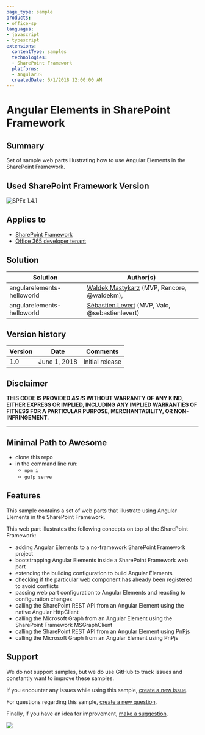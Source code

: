 ```yaml
---
page_type: sample
products:
- office-sp
languages:
- javascript
- typescript
extensions:
  contentType: samples
  technologies:
  - SharePoint Framework
  platforms:
  - AngularJS
  createdDate: 6/1/2018 12:00:00 AM
---
```

# Angular Elements in SharePoint Framework

## Summary

Set of sample web parts illustrating how to use Angular Elements in the SharePoint Framework.

## Used SharePoint Framework Version 

![SPFx 1.4.1](https://img.shields.io/badge/spfx-1.4.1-green.svg)

## Applies to

* [SharePoint Framework](https://docs.microsoft.com/sharepoint/dev/spfx/sharepoint-framework-overview)
* [Office 365 developer tenant](https://docs.microsoft.com/sharepoint/dev/spfx/set-up-your-developer-tenant)

## Solution

Solution|Author(s)
--------|---------
angularelements-helloworld|[Waldek Mastykarz](https://github.com/waldekmastykarz) (MVP, Rencore, @waldekm), 
angularelements-helloworld|[Sébastien Levert](https://github.com/sebastienlevert) (MVP, Valo, @sebastienlevert)

## Version history

Version|Date|Comments
-------|----|--------
1.0|June 1, 2018|Initial release

## Disclaimer

**THIS CODE IS PROVIDED *AS IS* WITHOUT WARRANTY OF ANY KIND, EITHER EXPRESS OR IMPLIED, INCLUDING ANY IMPLIED WARRANTIES OF FITNESS FOR A PARTICULAR PURPOSE, MERCHANTABILITY, OR NON-INFRINGEMENT.**

---

## Minimal Path to Awesome

* clone this repo
* in the command line run:
  * `npm i`
  * `gulp serve`

## Features

This sample contains a set of web parts that illustrate using Angular Elements in the SharePoint Framework.

This web part illustrates the following concepts on top of the SharePoint Framework:

* adding Angular Elements to a no-framework SharePoint Framework project
* bootstrapping Angular Elements inside a SharePoint Framework web part
* extending the building configuration to build Angular Elements
* checking if the particular web component has already been registered to avoid conflicts
* passing web part configuration to Angular Elements and reacting to configuration changes
* calling the SharePoint REST API from an Angular Element using the native Angular HttpClient
* calling the Microsoft Graph from an Angular Element using the SharePoint Framework MSGraphClient
* calling the SharePoint REST API from an Angular Element using PnPjs
* calling the Microsoft Graph from an Angular Element using PnPjs

## Support

We do not support samples, but we do use GitHub to track issues and constantly want to improve these samples.

If you encounter any issues while using this sample, [create a new issue](https://github.com/pnp/sp-dev-fx-webparts/issues/new?assignees=&labels=Needs%3A+Triage+%3Amag%3A%2Ctype%3Abug-suspected&template=bug-report.yml&sample=angularelements-helloworld=@waldekmastykarz,%20@sebastienlevert&title=angular-todo%20-%20).

For questions regarding this sample, [create a new question](https://github.com/pnp/sp-dev-fx-webparts/issues/new?assignees=&labels=Needs%3A+Triage+%3Amag%3A%2Ctype%3Abug-suspected&template=question.yml&sample=angularelements-helloworld=@waldekmastykarz,%20@sebastienlevert&title=angular-todo%20-%20).

Finally, if you have an idea for improvement, [make a suggestion](https://github.com/pnp/sp-dev-fx-webparts/issues/new?assignees=&labels=Needs%3A+Triage+%3Amag%3A%2Ctype%3Abug-suspected&template=suggestion.yml&sample=angularelements-helloworld=@waldekmastykarz,%20@sebastienlevert&title=angular-todo%20-%20).

<img src="https://telemetry.sharepointpnp.com/sp-dev-fx-webparts/samples/angularelements-helloworld" />
